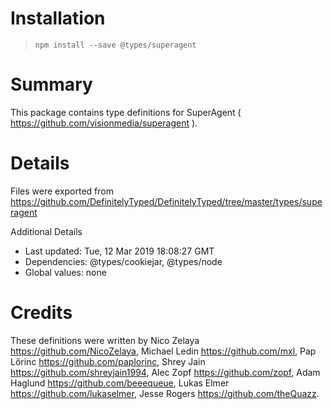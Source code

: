 # Installation
> `npm install --save @types/superagent`

# Summary
This package contains type definitions for SuperAgent ( https://github.com/visionmedia/superagent ).

# Details
Files were exported from https://github.com/DefinitelyTyped/DefinitelyTyped/tree/master/types/superagent

Additional Details
 * Last updated: Tue, 12 Mar 2019 18:08:27 GMT
 * Dependencies: @types/cookiejar, @types/node
 * Global values: none

# Credits
These definitions were written by Nico Zelaya <https://github.com/NicoZelaya>, Michael Ledin <https://github.com/mxl>, Pap Lőrinc <https://github.com/paplorinc>, Shrey Jain <https://github.com/shreyjain1994>, Alec Zopf <https://github.com/zopf>, Adam Haglund <https://github.com/beeequeue>, Lukas Elmer <https://github.com/lukaselmer>, Jesse Rogers <https://github.com/theQuazz>.
